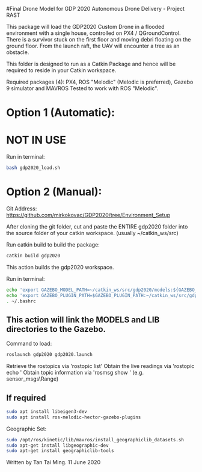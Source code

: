 #Final Drone Model for GDP 2020 Autonomous Drone Delivery - Project RAST

This package will load the GDP2020 Custom Drone in a flooded environment with a single house, controlled on PX4 / QGroundControl. There is a survivor stuck on the first floor and moving debri floating on the ground floor. From the launch raft, the UAV will encounter a tree as an obstacle.

This folder is designed to run as a Catkin Package and hence will be required to reside in your Catkin workspace.

Required packages (4): PX4, ROS "Melodic" (Melodic is preferred), Gazebo 9 simulator and MAVROS
Tested to work with ROS "Melodic".

# Option 1 (Automatic):
# NOT IN USE
Run in terminal:
```bash
bash gdp2020_load.sh
```

# Option 2 (Manual):
Git Address: https://github.com/mirkokovac/GDP2020/tree/Environment_Setup

After cloning the git folder, cut and paste the ENTIRE gdp2020 folder into the source folder of your catkin workspace.
(usually ~/catkin_ws/src)

Run catkin build to build the package:

```bash
catkin build gdp2020
```
This action builds the gdp2020 workspace.

Run in terminal:

```bash
echo 'export GAZEBO_MODEL_PATH=~/catkin_ws/src/gdp2020/models:${GAZEBO_MODEL_PATH}' >> ~/.bashrc
echo 'export GAZEBO_PLUGIN_PATH=$GAZEBO_PLUGIN_PATH:~/catkin_ws/src/gdp2020/include/lib' >> ~/.bashrc
. ~/.bashrc
```
This action will link the MODELS and LIB directories to the Gazebo.
-------------------------------------------------------------------------------------------
Command to load: 

```bash
roslaunch gdp2020 gdp2020.launch
```

Retrieve the rostopics via 'rostopic list'
Obtain the live readings via 'rostopic echo <topic>'
Obtain topic information via 'rosmsg show <msgtype>' (e.g. sensor_msgs\Range)

## If required ##
```bash
sudo apt install libeigen3-dev
sudo apt install ros-melodic-hector-gazebo-plugins
```
Geographic Set:
```bash
sudo /opt/ros/kinetic/lib/mavros/install_geographiclib_datasets.sh
sudo apt-get install libgeographic-dev
sudo apt-get install geographiclib-tools
```

Written by Tan Tai Ming. 11 June 2020

